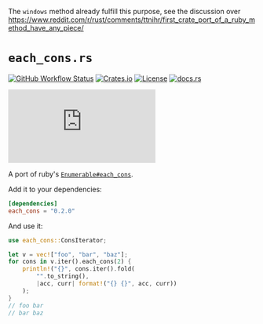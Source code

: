 The `windows` method already fulfill this purpose, see the discussion over
https://www.reddit.com/r/rust/comments/ttnihr/first_crate_port_of_a_ruby_method_have_any_piece/

# `each_cons.rs`

[![GitHub Workflow Status](https://img.shields.io/github/workflow/status/BuonOmo/each_cons.rs/CI)](https://github.com/BuonOmo/each_cons.rs/actions?query=workflow%3A%22CI%22)
[![Crates.io](https://img.shields.io/crates/v/each_cons)](https://crates.io/crates/each_cons)
[![License](https://img.shields.io/crates/l/each_cons)](https://github.com/BuonOmo/each_cons.rs/blob/main/LICENSE)
[![docs.rs](https://img.shields.io/badge/docs-available-informational)](https://docs.rs/each_cons)


[![Workflow history](https://buildstats.info/github/chart/BuonOmo/each_cons.rs?branch=main)](https://github.com/BuonOmo/each_cons.rs/actions?query=workflow%3A%22CI%22)

A port of ruby's [`Enumerable#each_cons`](https://rubydoc.info/stdlib/core/Enumerable:each_cons).


Add it to your dependencies:

```toml
[dependencies]
each_cons = "0.2.0"
```

And use it:

```rust
use each_cons::ConsIterator;

let v = vec!["foo", "bar", "baz"];
for cons in v.iter().each_cons(2) {
    println!("{}", cons.iter().fold(
        "".to_string(),
        |acc, curr| format!("{} {}", acc, curr))
    );
}
// foo bar
// bar baz
```
